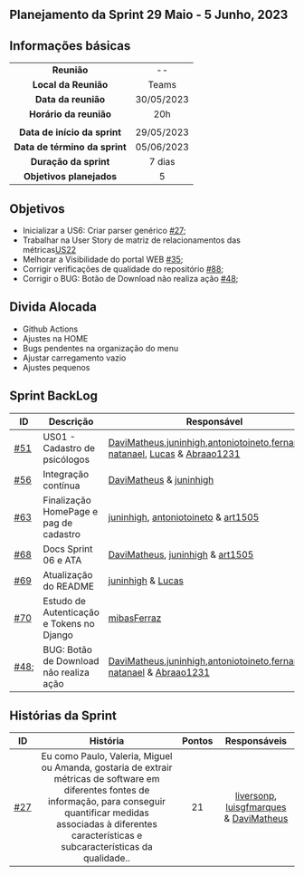 ## Planejamento da Sprint 29 Maio - 5 Junho, 2023


##  Informações básicas

| | |
|:--:|:--:|
|**Reunião**|--|
|**Local da Reunião**|Teams|
|**Data da reunião**|30/05/2023|
|**Horário da reunião**|20h|
||||
|**Data de início da sprint**|29/05/2023|
|**Data de término da sprint**|05/06/2023|
|**Duração da sprint**|7 dias|
|**Objetivos planejados**|5|  

##  Objetivos

* Inicializar a US6: Criar parser genérico [#27](https://github.com/fga-eps-mds/2023-1-MeasureSoftGram-Doc/issues/27);
*  Trabalhar na User Story de matriz de relacionamentos das métricas[US22](https://github.com/fga-eps-mds/2023-1-MeasureSoftGram-Doc/issues/89;)
* Melhorar a Visibilidade do portal WEB [#35](https://github.com/fga-eps-mds/2023-1-MeasureSoftGram-Doc/issues/35);
* Corrigir verificações de qualidade do repositório [#88](https://github.com/fga-eps-mds/2023-1-MeasureSoftGram-Doc/issues/88);
* Corrigir o BUG: Botão de Download não realiza ação [#48](https://github.com/fga-eps-mds/2023-1-MeasureSoftGram-Doc/issues/48);

##  Divida Alocada

* Github Actions
* Ajustes na HOME
* Bugs pendentes na organização do menu
* Ajustar carregamento vazio
*  Ajustes pequenos

##  Sprint BackLog
|ID | Descrição | Responsável| Pontuação |
|---|--------------------|--------------|------------- |
|[#51](https://github.com/fga-eps-mds/2020.2-CheeryUP/issues/51) |US01 - Cadastro de psicólogos  | [DaviMatheus](https://github.com/DaviMatheus),[juninhigh](https://github.com/juninhigh),[antoniotoineto](https://github.com/antoniotoineto),[fernandes-natanael](https://github.com/fernandes-natanael), [Lucas](https://github.com/mibasFerraz) & [Abraao1231](https://github.com/Abraao1231) | 15 |
|[#56](https://github.com/fga-eps-mds/2020.2-CheeryUP/issues/56) | Integração contínua | [DaviMatheus](https://github.com/DaviMatheus)  & [juninhigh](https://github.com/juninhigh) | 10 | 
|[#63](https://github.com/fga-eps-mds/2020.2-CheeryUP/issues/63) | Finalização HomePage e pag de cadastro | [juninhigh](https://github.com/juninhigh), [antoniotoineto](https://github.com/antoniotoineto) & [art1505](https://github.com/art1505) | 15 | 
|[#68](https://github.com/fga-eps-mds/2020.2-CheeryUP/issues/64) | Docs Sprint 06 e ATA  | [DaviMatheus](https://github.com/DaviMatheus), [juninhigh](https://github.com/juninhigh) & [art1505](https://github.com/art1505) | 3 | 
|[#69](https://github.com/fga-eps-mds/2020.2-CheeryUP/issues/69) | Atualização do README |  [juninhigh](https://github.com/juninhigh) & [Lucas](https://github.com/mibasFerraz)| 15 | 
|[#70](https://github.com/fga-eps-mds/2020.2-CheeryUP/issues/70) | Estudo de Autenticação e Tokens no Django | [mibasFerraz](https://github.com/mibasFerraz)| 5 |
|[#48](https://github.com/fga-eps-mds/2023-1-MeasureSoftGram-Doc/issues/48);|BUG: Botão de Download não realiza ação| [DaviMatheus](https://github.com/DaviMatheus),[juninhigh](https://github.com/juninhigh),[antoniotoineto](https://github.com/antoniotoineto),[fernandes-natanael](https://github.com/fernandes-natanael) & [Abraao1231](https://github.com/Abraao1231) | 15 |

    
##  Histórias da Sprint

 |ID|História|Pontos|Responsáveis|
|:-:|:-----:|:----:|:----------:|
|[#27](https://github.com/fga-eps-mds/2023-1-MeasureSoftGram-Doc/issues/27)| Eu como Paulo, Valeria, Miguel ou Amanda, gostaria de extrair métricas de software em diferentes fontes de informação, para conseguir quantificar medidas associadas à diferentes características e subcaracterísticas da qualidade..|21|[liversonp](https://github.com/liversonp), [luisgfmarques](https://github.com/luisgfmarques) & [DaviMatheus](https://github.com/DaviMatheus)|